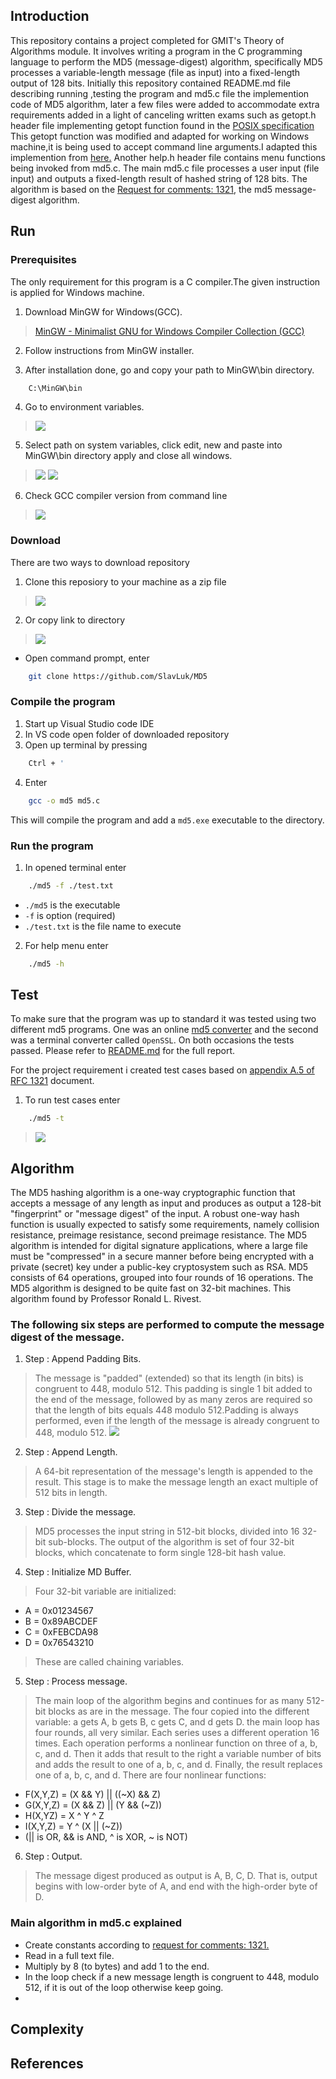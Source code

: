 ## Introduction

This repository contains a project completed for GMIT's Theory of Algorithms module. It involves writing a program in the 
C programming language to perform the MD5 (message-digest) algorithm, specifically MD5 processes a variable-length 
message (file as input) into a fixed-length output of 128 bits. 
Initially this repository contained README.md file describing running ,testing the program and md5.c file the implemention code of 
MD5 algorithm, later a few files were added to accommodate extra requirements added in a light of canceling written exams such as 
getopt.h header file implementing getopt function found in the <a href="https://www.gnu.org/software/libc/manual/html_node/Using-Getopt.html#Using-Getopt">POSIX specification</a>
This getopt function was modified and adapted for working on Windows machine,it is being used to accept command line arguments.I adapted this implemention from
<a href="https://gist.github.com/superwills/5815344#file-getopt-c">here.</a> Another help.h header file contains menu functions being invoked from md5.c. The main
md5.c file processes a user input (file input) and outputs a fixed-length result of hashed string of 128 bits.
The algorithm is based on the <a href="https://tools.ietf.org/pdf/rfc1321.pdf">Request for comments: 1321</a>, the md5 message-digest algorithm.
## Run

### Prerequisites
The only requirement for this program is a C compiler.The given instruction is applied for Windows machine.
 1. Download MinGW for Windows(GCC).
><a href="https://sourceforge.net/projects/mingw/">MinGW - Minimalist GNU for Windows Compiler Collection (GCC)</a>
 2. Follow instructions from MinGW installer.

 3. After installation done, go and copy your path to MinGW\bin directory.
```sh
    C:\MinGW\bin
```
 4. Go to environment variables.
><img src="https://github.com/SlavLuk/MD5/blob/master/img/env.png">
 5. Select path on system variables, click edit, new and paste into MinGW\bin directory apply and close all windows.
><img src="https://github.com/SlavLuk/MD5/blob/master/img/path.png">
><img src="https://github.com/SlavLuk/MD5/blob/master/img/new.png">
 6. Check GCC compiler version from command line
><img src="https://github.com/SlavLuk/MD5/blob/master/img/confirm.png">

### Download
There are two ways to download repository 
 1. Clone this reposiory to your machine as a zip file
><img src="https://github.com/SlavLuk/MD5/blob/master/img/clone.png">
 2. Or copy link to directory
><img src="https://github.com/SlavLuk/MD5/blob/master/img/link.png">
 - Open command prompt, enter
```sh
    git clone https://github.com/SlavLuk/MD5
```
### Compile the program

 1. Start up Visual Studio code IDE
 2. In VS code open folder of downloaded repository 
 3. Open up terminal by pressing
```sh
    Ctrl + '
```
 4. Enter
```sh
    gcc -o md5 md5.c
```	
This will compile the program and add a ``md5.exe`` executable to the directory.

### Run the program

 1. In opened terminal enter
```sh
    ./md5 -f ./test.txt
```
 - ``./md5`` is the executable
 - ``-f`` is option (required)
 - ``./test.txt`` is the file name to execute
 2. For help menu enter
```sh
    ./md5 -h
```
 
## Test

To make sure that the program was up to standard it was tested using two
different md5 programs. One was an online <a href="http://onlinemd5.com">md5 converter</a> and the second was a
terminal converter called ``OpenSSL``. On both occasions the tests passed.
Please refer to <a href="https://github.com/SlavLuk/MD5/blob/master/README.md">README.md</a> for the full report.

For the project requirement i created test cases based on <a href="https://tools.ietf.org/pdf/rfc1321.pdf">appendix A.5 of RFC 1321</a> document.

 1. To run test cases enter
```sh
    ./md5 -t
```
><img src="https://github.com/SlavLuk/MD5/blob/master/img/test.png">

## Algorithm

The MD5 hashing algorithm is a one-way cryptographic function that accepts a message of any length as input and produces as output 
a 128-bit "fingerprint" or "message digest" of the input.
A robust one-way hash function is usually expected to satisfy some requirements, namely collision resistance, preimage resistance, second preimage resistance.
The MD5 algorithm is intended for digital signature applications, where a large file must be "compressed" in a secure manner before being encrypted with a private (secret) key under a public-key cryptosystem such as RSA.
MD5 consists of 64 operations, grouped into four rounds of 16 operations. The MD5 algorithm is designed to be quite fast on 32-bit machines. This algorithm found by Professor Ronald L. Rivest.
### The following six steps are performed to compute the message digest of the message.
 1. Step : Append Padding Bits.
>The message is "padded" (extended) so that its length (in bits) is congruent to 448, modulo 512. This padding is single 1 bit added to the end of the message, 
>followed by as many zeros are required so that the length of bits equals 448 modulo 512.Padding is always performed, even if the length of the message is already congruent to 448, modulo 512.
><img src="https://github.com/SlavLuk/MD5/blob/master/img/padding.png">
 2. Step : Append Length.
>A 64-bit representation of the message's length is appended to the result. This stage is to make the message length an exact multiple of 512 bits in length.
 3. Step : Divide the message.
>MD5 processes the input string in 512-bit blocks, divided into 16 32-bit sub-blocks. The output of the algorithm is set of four 32-bit blocks, which concatenate to form single 128-bit hash value.
 4. Step : Initialize MD Buffer.
>Four 32-bit variable are initialized:
 - A = 0x01234567
 - B = 0x89ABCDEF
 - C = 0xFEBCDA98
 - D = 0x76543210
>These are called chaining variables.
 5. Step : Process message.
>The main loop of the algorithm begins and continues for as many 512-bit blocks as are in the message. The four copied into the different variable: a gets A, b gets B, c gets C, and
>d gets D. the main loop has four rounds, all very similar. Each series uses a different operation 16 times. Each operation performs a nonlinear function on three of a, b, c, and d. 
>Then it adds that result to the right a variable number of bits and adds the result to one
>of a, b, c, and d. Finally, the result replaces one of a, b, c, and d.
>There are four nonlinear functions:
 - F(X,Y,Z) = (X && Y) || ((~X) && Z)
 - G(X,Y,Z) = (X && Z) || (Y && (~Z))
 - H(X,YZ) = X ^ Y ^ Z
 - I(X,Y,Z) = Y ^ (X || (~Z))
 - (|| is OR, && is AND, ^ is XOR, ~ is NOT)
 6. Step : Output.
>The message digest produced as output is A, B, C, D. That is, output begins with low-order byte of A, and end with the high-order byte of D.
### Main algorithm in md5.c explained
 - Create constants according to <a href="https://tools.ietf.org/pdf/rfc1321.pdf">request for comments: 1321.</a>
 - Read in a full text file.
 - Multiply by 8 (to bytes) and add 1 to the end.
 - In the loop check if a new message length is congruent to 448, modulo 512, if it is out of the loop
otherwise keep going.
 - 






## Complexity
## References
